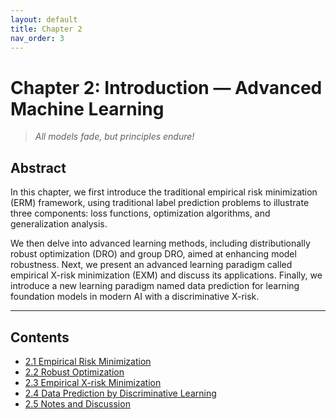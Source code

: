 ```yaml
---
layout: default
title: Chapter 2
nav_order: 3
---
```


# Chapter 2: Introduction — Advanced Machine Learning

> *All models fade, but principles endure!*

## Abstract

In this chapter, we first introduce the traditional empirical risk minimization (ERM) framework, using traditional label prediction problems to illustrate three components: loss functions, optimization algorithms, and generalization analysis.

We then delve into advanced learning methods, including distributionally robust optimization (DRO) and group DRO, aimed at enhancing model robustness. Next, we present an advanced learning paradigm called empirical X-risk minimization (EXM) and discuss its applications. Finally, we introduce a new learning paradigm named data prediction for learning foundation models in modern AI with a discriminative X-risk.

---

## Contents

- [2.1 Empirical Risk Minimization](Ch2-1.md)
- [2.2 Robust Optimization](Ch2-2.md)
- [2.3 Empirical X-risk Minimization](Ch2-3.md)
- [2.4 Data Prediction by Discriminative Learning](Ch2-4.md)
- [2.5 Notes and Discussion](Ch2-5.md)



